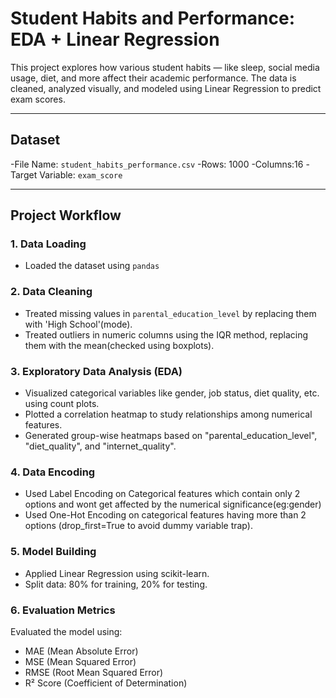 # Student Habits and Performance: EDA + Linear Regression

This project explores how various student habits — like sleep, social media usage, diet, and more affect their academic performance. The data is cleaned, analyzed visually, and modeled using Linear Regression to predict exam scores.

---

## Dataset

-File Name: `student_habits_performance.csv`
-Rows: 1000
-Columns:16
-Target Variable: `exam_score`

---

## Project Workflow

### 1. Data Loading
- Loaded the dataset using `pandas`

### 2. Data Cleaning
- Treated missing values in `parental_education_level` by replacing them with 'High School'(mode).
- Treated outliers in numeric columns using the IQR method, replacing them with the mean(checked using boxplots).

### 3. Exploratory Data Analysis (EDA)
- Visualized categorical variables like gender, job status, diet quality, etc. using count plots.
- Plotted a correlation heatmap to study relationships among numerical features.
- Generated group-wise heatmaps based on "parental_education_level", "diet_quality", and "internet_quality".

### 4. Data Encoding
- Used Label Encoding on Categorical features which contain only 2 options and wont get affected by the numerical significance(eg:gender)
- Used One-Hot Encoding on categorical features having more than 2 options (drop_first=True to avoid dummy variable trap).

### 5. Model Building
- Applied Linear Regression using scikit-learn.
- Split data: 80% for training, 20% for testing.

### 6. Evaluation Metrics
Evaluated the model using:
- MAE (Mean Absolute Error)
- MSE (Mean Squared Error)
- RMSE (Root Mean Squared Error)
- R² Score (Coefficient of Determination)

